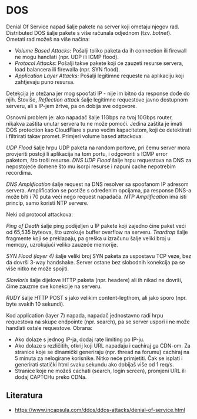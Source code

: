 # DOS

Denial Of Service napad šalje pakete na server koji ometaju njegov rad. Distributed DOS šalje pakete s više računala odjednom (tzv. *botnet*). Ometati rad možeš na više načina:
* *Volume Based Attacks*: Pošalji toliko paketa da ih connection ili firewall ne mogu handlati (npr. UDP ili ICMP flood).
* *Protocol Attacks*: Pošalji takve pakete koji će zauzeti resurse servera, load balancera ili firewalla (npr. SYN flood).
* *Application Layer Attacks:* Pošalji legitimne requeste na aplikaciju koji zahtjevaju puno resursa.

Detekcija je otežana jer mog spoofati IP - nije im bitno da response dođe do njih. Štoviše, *Reflection attack* šalje legitimne requestove javno dostupnom serveru, ali s IP-jem žrtve, pa on dobija sve odgovore.

Osnovni problem je: ako napadač šalje 11Gbps na tvoj 10Gbps router, nikakva zaštita unutar servera tu ne može pomoći. Jedina zaštita je imati DOS protection kao CloudFlare s puno većim kapacitetom, koji će detektirati i filtrirati takav promet. Primjeri volume based attackova:

*UDP Flood* šalje hrpu UDP paketa na random portove, pri čemu server mora provjeriti postoji li aplikacija na tom portu, i odgovoriti s ICMP error paketom, što troši resurse. *DNS UDP Flood* šalje hrpu requestova na DNS za nepostojeće domene što mu iscrpi resurse i napuni cache nepotrebim recordima.

*DNS Amplification* šalje request na DNS resolver sa spoofanom IP adresom servera. Amplification se postiže s određenim opcijama, pa response DNS-a može biti i 70 puta veći nego request napadača. *NTP Amplification* ima isti princip, samo koristi NTP servere.

Neki od protocol attackova:

*Ping of Death* šalje ping podijeljen u IP pakete koji zajedno čine paket veći od 65,535 byteova, što uzrokuje buffer overflow na serveru. *Teardrop* šalje fragmente koji se preklapaju, pa greška u izračunu šalje veliki broj u memcpy, uzrokujući veliko zauzeće memorije.

*SYN Flood (layer 4)* šalje veliki broj SYN paketa za uspostavu TCP veze, bez da dovrši 3-way handshake. Server ostane bez slobodnih konekcija pa se više nitko ne može spojiti.

*Slowloris* šalje dijelove HTTP paketa (npr. headere) ali ih nikad ne dovrši, čime zauzme sve konekcije na serveru.

*RUDY* šalje HTTP POST s jako velikim content-legthom, ali jako sporo (npr. byte svakih 10 sekundi).

Kod application (layer 7) napada, napadač jednostavno radi hrpu requestova na skupe endpointe (npr. search), pa se server uspori i ne može handlati ostale requestove. Obrana:
* Ako dolaze s jednog IP-ja, dodaj rate limiting po IP-ju.
* Ako dolaze s rezličitih, otkrij koji URL napadaju i cachiraj ga CDN-om. Za stranice koje se dinamički generiraju (npr. thread na forumu) cachiraj na 5 minuta za nelogirane korisnike. Nitko neće primjetiti. Čak se isplati i generirati statički html svaku sekundu ako dobijaš više od 1 req/s.
* Stranice koje ne možeš cachati (search, login screen), promjeni URL ili dodaj CAPTCHu preko CDNa.

## Literatura

* https://www.incapsula.com/ddos/ddos-attacks/denial-of-service.html


